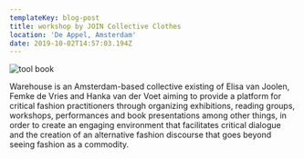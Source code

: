 ```yaml
---
templateKey: blog-post
title: workshop by JOIN Collective Clothes
location: 'De Appel, Amsterdam'
date: 2019-10-02T14:57:03.194Z
---
```

![tool book](/img/56935302.jpg "tools")

Warehouse is an Amsterdam-based collective existing of Elisa van Joolen, Femke de Vries and Hanka van der Voet aiming to provide a platform for critical fashion practitioners through organizing exhibitions, reading groups, workshops, performances and book presentations among other things, in order to create an engaging environment that facilitates critical dialogue and the creation of an alternative fashion discourse that goes beyond seeing fashion as a commodity.
